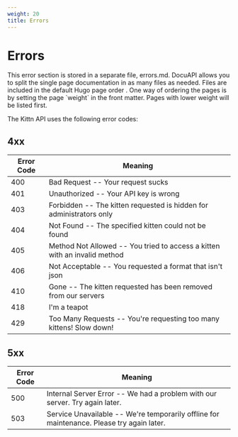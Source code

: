 ```yaml
---
weight: 20
title: Errors
---
```


# Errors

<aside class="notice">This error section is stored in a separate file, errors.md. DocuAPI allows you to split the single page documentation in as many files as needed. Files are included in the  default Hugo page order . One way of ordering the pages is by setting the page `weight` in the front matter. Pages with lower weight will be listed first.</aside>

The Kittn API uses the following error codes:

## 4xx

| Error Code | Meaning                                                                   |
| ---------- | ------------------------------------------------------------------------- |
| 400        | Bad Request -- Your request sucks                                         |
| 401        | Unauthorized -- Your API key is wrong                                     |
| 403        | Forbidden -- The kitten requested is hidden for administrators only       |
| 404        | Not Found -- The specified kitten could not be found                      |
| 405        | Method Not Allowed -- You tried to access a kitten with an invalid method |
| 406        | Not Acceptable -- You requested a format that isn't json                  |
| 410        | Gone -- The kitten requested has been removed from our servers            |
| 418        | I'm a teapot                                                              |
| 429        | Too Many Requests -- You're requesting too many kittens! Slow down!       |

## 5xx

| Error Code | Meaning                                                                                   |
| ---------- | ----------------------------------------------------------------------------------------- |
| 500        | Internal Server Error -- We had a problem with our server. Try again later.               |
| 503        | Service Unavailable -- We're temporarily offline for maintenance. Please try again later. |
